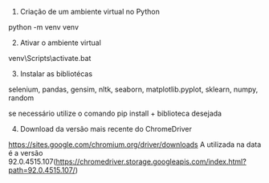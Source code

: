 1) Criação de um ambiente virtual no Python

python -m venv venv

2) Ativar o ambiente virtual

venv\Scripts\activate.bat

3) Instalar as bibliotécas

selenium, pandas, gensim, nltk, seaborn, matplotlib.pyplot, sklearn, numpy, random

se necessário utilize o comando pip install + biblioteca desejada 

4) Download da versão mais recente do ChromeDriver

https://sites.google.com/chromium.org/driver/downloads A utilizada na data é a versão 92.0.4515.107(https://chromedriver.storage.googleapis.com/index.html?path=92.0.4515.107/)

